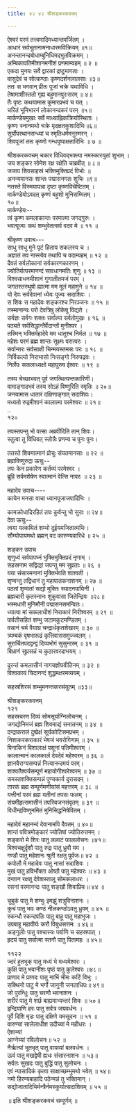 ```yaml
---
title: ४२ ४२ श्रीशङ्करकवचम्

---
```

 ऐश्वरं परमं तत्त्वमादिमध्यान्तवर्जितम् ।  
आधारं सर्वभूतानामनाधारमविक्रियम् ॥१॥  
अनन्तानन्दबोधाम्बुनिधिमद्भुतविक्रमम् ।  
अम्बिकापतिमीशानमनीशं प्रणमाम्यहम् ॥ २ ॥  
एकदा मुनयः सर्वे द्वारकां द्रष्टुमागताः ।  
वासुदेवं च सोत्कण्ठाः कृष्णदर्शनलालसाः ॥३॥  
ततः स भगवान् प्रीतः पूजां चक्रे यथाविधि ।  
तेषामाशीस्ततो गृह्य बहुमानपुरःसरम् ॥ ४॥  
तैः पृष्टः कथयामास कुमारप्रभवं च यत् ।  
चरितं भूमिभारनं लोकानन्दकरं परम् ॥५॥  
मार्कण्डेयमुखाः सर्वे माध्याह्निकक्रियोस्थिताः ।  
कृष्णः स्नानमथो चक्रे मृदक्षतकुशादिभिः॥६॥  
सूर्योपस्थानसन्ध्यां च स्मृतिधर्ममनुस्मरन् ।  
शिवपूजां ततः कृष्णो गन्धपुष्पाक्षतादिभिः ॥ ७ ॥  

श्रीशकरकवचम् चकार विधिवद्भक्त्या नमस्कारयुतां शुभाम् ।  
जय शङ्कर सोमेश रक्ष रक्षेति चाब्रवीत् ॥ ८॥  
जजाप शिवसाहस्रं भक्तिमुक्तिप्रदं विभोः ॥  
अनन्यमानसः शान्तः पद्मासनगतः शुचिः ॥९॥  
नतस्ते विस्मयापन्ना दृष्टा कृष्णविचेष्टितम् ।  
मार्कण्डेयोऽवदत् कृष्णं बहुशो मुनिसम्मितम् ।  
१०॥  
मार्कण्डेयः--  
त्वं कृष्ण कमलाकान्तः परमात्मा जगद्गुरुः ।  
भवत्पूज्यः कथं शम्भुरेतत्सर्व वदव मे ॥ ११ ॥  

श्रीकृष्ण उवाच---  
साधु साधु मुने पृटं हिताय सकलस्य च ।  
अज्ञातं तव नास्त्येव तथापि च वदाम्यहम् ॥ १२ ॥  
दैवतं सर्वलोकानां सर्वकारणकारणम् ।  
ज्योतिर्यत्परमानन्दं सावधानमतिः शृणु ॥ १३ ॥  
विश्वसाधनमीशानं गुणातीतमजं परम् ।  
जगतस्तस्थुषो ह्यात्मा मम मूलं महामुने ॥ १४ ॥  
यो देवः सर्वदेवानां ध्येयः पूज्यः सदाशिवः ।  
स शिवः स महादेवः शङ्करश्च निरञ्जनः ॥ १५ ॥  
तस्मानान्यः परो देवत्रिषु लोकेषु विद्यते ।  
सर्वज्ञः सर्वगः शक्तः सर्वात्मा सर्वतोमुखः ॥ १६ ॥  
पठ्यते सर्वसिद्धान्तैर्वेदान्तों मुनीश्वर ।  
तस्मिन् भक्तिर्महादेवे मम धातुश्च निर्मल ॥ १७ ॥  
महेशः परमं ब्रह्म शान्तः सूक्ष्मः परात्परः ।  
सर्वान्तरः सर्वसाक्षी चिन्मयस्तमसः परः ॥ १८ ॥  
निर्विकल्पो निराभासो निःसङ्गो निरुपद्रवः ।  
निर्लेपः सकलाध्यक्षो महापुरुष ईश्वरः ॥ १९ ॥  

तस्य चेच्छाभवत् पूर्व जगत्थित्यन्तकारिणी।  
वामाङ्गादभवं तस्य सोऽहं विष्णुरिति स्मृतिः ॥ २०॥  
जनयामास धातारं दक्षिणाङ्गात् सदाशिवः।  
मध्यतो रुद्रमीशानं कालात्मा परमेश्वरः ॥ २१॥  
..  
१२०  

तपस्तपन्तु भो वत्सा अब्रवीदिति तान् शिवः।  
स्तुत्वा तु विधिवत् स्तोत्रैः प्रणम्य च पुनः पुनः।  

ततस्ते शिवमात्मानं प्रोचुः संयतमानसाः ॥ २२ ॥  
ब्रह्मविष्णुरुद्रा ऊचुः--  
तपः केन प्रकारेण कर्तव्यं परमेश्वर ।  
ब्रूहि सर्वमशेषेण स्वात्मानं वेत्सि नापरः ॥ २३ ॥  

महादेव उवाच----  
कायेन मनसा वाचा ध्यानपूजाजपादिभिः ।  

कामक्रोधादिरहितं तपः कुर्वन्तु भो सुराः ॥ २४॥  
देवा ऊचुः--  
त्वया यत्कथितं शम्भो दुईयमजितात्मभिः।  
सौम्योपायमथो ब्रह्मन् वद कारुण्यवारिधे ॥ २५ ॥  

शङ्कर उवाच  
शृणुध्वं सर्वपापघ्नं भुक्तिमुक्तिप्रदं नृणाम् ।  
सहस्रनाम सद्विद्यां जपन्तु मम सुव्रताः ॥ २६ ॥  
यया संसारमनानां मुक्तिर्भवति शाश्वती ।  
शृण्वन्तु तद्विधानं तु महापातकनाशनम् ॥ २७ ॥  
पठतां शृण्वतां सद्यो मुक्तिः स्यादनपायिनी ।  
ब्रह्मचारी कृतस्नानः शुकुवासा जितेन्द्रियः ॥२८॥  
भस्मधारी मुनिमौनी पद्मासनसमन्वितः।  
ध्यात्वा मां सकलाधीशं निराकारं निरीश्वरम् ॥ २९ ॥  
पार्वतीसहितं शम्भु जटामकुटमण्डितम् ।  
वसानं चर्म वैयाघ्र चन्द्रार्धकृतशेखरम् ॥ ३० ॥  
त्र्यम्बकं वृषभारूढं कृत्तिवाससमुज्ज्वलम् ।  
सुरार्चितपदद्वन्द्वं दिव्यभोगं सुसुन्दरम् ॥ ३१ ॥  
बिभ्राणं सुप्रसन्नं च कुठारवरदाभयम् ।  

दुरन्तं कमलासीनं नागयज्ञोपवीतिनम् ॥ ३२ ॥  
विश्वकायं चिदानन्दं शुद्धमक्षरमव्ययम् ।  

सहस्रशिरसं शम्भुमनन्तकरसंयुतम् ॥३३॥  

श्रीशङ्करकवनम्  
१२१  
सहस्रचरण दिव्यं सोमसूर्याग्निलोचनम् ।  
जगद्योनिमजं ब्रह्म शिवमाद्यं सनातनम् ॥ ३४ ॥  
दन्द्राकरालं दुष्प्रेक्षं सूर्यकोटिसमप्रभम् ।  
निशाकरकराकारं भेषजं भवरोगिणाम् ॥ ३५ ॥  
पिनाकिनं विशालाक्षं पशूनां पतिमीश्वरम् ।  
कालात्मानं कालकार्ल देवदेवं महेश्वरम् ॥ ३६ ॥  
ज्ञानवैराग्यसम्पन्नं नित्यानन्दमयं परम्।  
शाश्वतैश्वर्यसम्पूर्ण महायोगीश्वरेश्वरम् ॥ ३७ ॥  
समस्तशक्तिसम्पन्नं पुण्यकार्य दुरासदम् ।  
तारकं ब्रह्म सम्पूर्णमणीयांसं महत्तरम् ॥ ३८ ॥  
यत्तीनां परमं ब्रह्म यतीनां तपसः फलम् ।  
संयमीहृत्समासीनं तपस्विजनसंवृतम् ॥ ३९ ॥  
विधीन्द्रविष्णुनमितं मुनिसिद्धनिषेवितम् ।  

महादेवं महानन्दं देवानामपि दैवतम् ॥ ४०॥  
शान्तं पवित्रमोङ्कारं ज्योतिषां ज्योतिरुत्तमम् ।  
शङ्करो मे शिरः पातु ललाटं फाललोचनः ॥४१॥  
विश्वचक्षुर्दृशौ पातु रुद्रः पातु ध्रुवौ मम ।  
गण्डौ पातु महेशानः श्रुती रक्षतु पूर्वजः॥ ४२ ॥  
कपोलौ मे महादेवः पातु नासां सदाशिवः ।  
मुखं पातु हविर्भोक्ता ओष्ठौ पातु महेश्वरः ॥ ४३ ॥  
दन्तान रक्षतु देवेशस्तालू सोमकलाधरः ।  
रसनां परमानन्दः पातु शङ्खौ शिवाप्रियः॥ ४४ ॥  

चुबुकं पातु मे शम्भुः इमझुं शत्रुविनाशनः ।  
कुचं पातु भवः कण्ठं नीलकण्ठोऽवतु ध्रुवम् ॥ ४५ ॥  
स्कन्धौ स्कन्दपतिः पातु बाहू पातु महाभुजः ।  
उपबाहू महावीर्यः करौ विबुधसत्तमः ॥ ४६॥  
अङ्गुलीः पातु पश्चास्यः पर्वाणि च सहस्रपात् ।  
हृदयं पातु सर्वात्मा स्तनौ पातु पितामहः ॥ ४५॥  

११२२  
ज्दरं हुतभुक् पातु मध्यं भे मध्यमेश्वरः ।  
कुक्षिं पातु भवानीशः पृष्ठं पातु कुलेश्वरः ॥४८॥  
प्राणाद मे प्राणदः पातु नाभिं भीमः कटिं विभुः ।  
सक्थिनो पाटु मे भर्गो जानुनी जनताधिपः॥ ४९॥  
जो पुरन्धुिः पातु चरणौ भवनाशनः ।  
शरीरं पातु मे शर्छ बाह्यमाभ्यन्तरं शिवः ॥ ५०॥  
इन्द्रियाणि हरः पातु सर्वत्र जयवर्धनः ।  
पूर्वे दिशि मृडः पातु दक्षिणे यमसूदनः ॥ ५१ ॥  
वारुण्यां सालेलाधीश उदीच्यां मे महीधरः ।  
ऐशान्यां  
आग्नेय्यां रविलोचनः॥ ५२ ॥  
नैर्ऋत्यां भूतभृत् पातु वायव्यां बलवर्धनः ।  
ऊवं पातु मखद्वेषी ह्यधः संसारनाशनः ॥ ५३॥  
सर्वतः सुखदः पातु बुद्धिं पातु सुलोचनः ।  
एवं न्यासादिकं कृत्वा साक्षाच्छम्भुमथो भवेत् ॥ ५४॥  
नमो हिरण्यबाहादि पठेन्मन्नं तु भक्तिमान् ।  
सद्योजातादिभिर्मन्त्रैर्नमस्कुर्यात्सदाशिवम् ॥ ५५ ॥  

॥ इति श्रीशङ्करकवचं सम्पूर्णम् ॥  